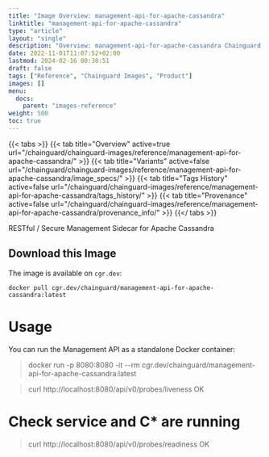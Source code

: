 ```yaml
---
title: "Image Overview: management-api-for-apache-cassandra"
linktitle: "management-api-for-apache-cassandra"
type: "article"
layout: "single"
description: "Overview: management-api-for-apache-cassandra Chainguard Image"
date: 2022-11-01T11:07:52+02:00
lastmod: 2024-02-16 00:30:51
draft: false
tags: ["Reference", "Chainguard Images", "Product"]
images: []
menu: 
  docs: 
    parent: "images-reference"
weight: 500
toc: true
---
```


{{< tabs >}}
{{< tab title="Overview" active=true url="/chainguard/chainguard-images/reference/management-api-for-apache-cassandra/" >}}
{{< tab title="Variants" active=false url="/chainguard/chainguard-images/reference/management-api-for-apache-cassandra/image_specs/" >}}
{{< tab title="Tags History" active=false url="/chainguard/chainguard-images/reference/management-api-for-apache-cassandra/tags_history/" >}}
{{< tab title="Provenance" active=false url="/chainguard/chainguard-images/reference/management-api-for-apache-cassandra/provenance_info/" >}}
{{</ tabs >}}



<!--overview:start-->
RESTful / Secure Management Sidecar for Apache Cassandra
<!--overview:end-->

<!--getting:start-->
## Download this Image
The image is available on `cgr.dev`:

```
docker pull cgr.dev/chainguard/management-api-for-apache-cassandra:latest
```
<!--getting:end-->

<!--body:start-->

# Usage

You can run the Management API as a standalone Docker container:

 > docker run -p 8080:8080 -it --rm cgr.dev/chainguard/management-api-for-apache-cassandra:latest

 > curl http://localhost:8080/api/v0/probes/liveness
 OK

 # Check service and C* are running
 > curl http://localhost:8080/api/v0/probes/readiness
 OK

<!--body:end-->


